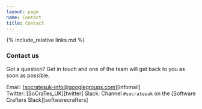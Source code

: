 ```yaml
---
layout: page
name: Contact
title: Contact
---
```


{% include_relative links.md %}

### Contact us

Got a question? Get in touch and one of the team will get back to you as soon as possible.

Email: [socratesuk-info@googlegroups.com][infomail]  
Twitter: [SoCraTes_UK][twitter]
Slack: Channel `#socratesuk` on the [Software Crafters Slack][softwarecrafters]
